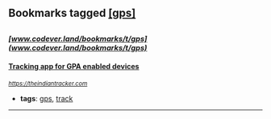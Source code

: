 ## Bookmarks tagged [[gps]](https://www.codever.land/search?q=[gps])

_<sup><sup>[www.codever.land/bookmarks/t/gps](www.codever.land/bookmarks/t/gps)</sup></sup>_
---
#### [Tracking app for GPA enabled devices](https://theindiantracker.com)
_<sup>https://theindiantracker.com</sup>_

* **tags**: [gps](../tagged/gps.md), [track](../tagged/track.md)
---
